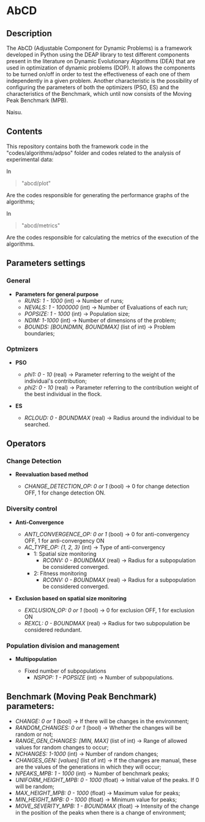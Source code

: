 # AbCD


## Description
The AbCD (Adjustable Component for Dynamic Problems) is a framework developed in Python using the DEAP library to test different 
components present in the literature on Dynamic Evolutionary Algorithms (DEA) that are 
used in optimization of dynamic problems (DOP). It allows the components to be turned 
on/off in order to test the effectiveness of each one of them independently in a given 
problem.
Another characteristic is the possibility of configuring the parameters of both the 
optimizers (PSO, ES) and the characteristics of the Benchmark, which until now consists 
of the Moving Peak Benchmark (MPB).

Naisu.

## Contents

This repository contains both the framework code in the "codes/algorithms/adpso" 
folder and codes related to the analysis of experimental data:

In <br> 
> "abcd/plot"

Are the codes responsible for generating the performance graphs of 
the algorithms;

In <br>
> "abcd/metrics" 

Are the codes responsible for calculating the metrics of the execution of the algorithms.

## Parameters settings

### General
- **Parameters for general purpose**
    - *RUNS: 1 - 1000* (int) -> Number of runs;
    - *NEVALS: 1 - 1000000* (int) -> Number of Evaluations of each run;
    - *POPSIZE: 1 - 1000* (int) -> Population size;
    - *NDIM: 1-1000* (int) -> Number of dimensions of the problem;
    - *BOUNDS: [BOUNDMIN, BOUNDMAX]* (list of int) -> Problem boundaries;

### Optmizers

- **PSO**
    - *phi1: 0 - 10* (real) -> Parameter referring to the weight of the individual's contribution;
    - *phi2: 0 - 10* (real) -> Parameter referring to the contribution weight of the best individual in the flock.

- **ES**
    - *RCLOUD: 0 - BOUNDMAX* (real) -> Radius around the individual to be searched.

## Operators

### Change Detection

- **Reevaluation based method**

    - *CHANGE_DETECTION_OP: 0 or 1* (bool) -> 0 for change detection OFF, 1 for change detection ON.


### Diversity control

- **Anti-Convergence**

    - *ANTI_CONVERGENCE_OP: 0 or 1* (bool) -> 0 for anti-convergency OFF, 1 for anti-convergency ON
    - *AC_TYPE_OP: {1, 2, 3}* (int) -> Type of anti-convergency
        - 1: Spatial size monitoring
            - *RCONV: 0 - BOUNDMAX* (real) -> Radius for a subpopulation be considered converged.
        - 2: Fitness monitoring
            - *RCONV: 0 - BOUNDMAX* (real) -> Radius for a subpopulation be considered converged.

- **Exclusion based on spatial size monitoring**

    - *EXCLUSION_OP: 0 or 1* (bool) -> 0 for exclusion OFF, 1 for exclusion ON
    - *REXCL: 0 - BOUNDMAX* (real) -> Radius for two subpopulation be considered redundant.

### Population division and management

- **Multipopulation**

    - Fixed number of subpopulations
        - *NSPOP: 1 - POPSIZE* (int) -> Number of subpopulations.

## Benchmark (Moving Peak Benchmark) parameters:

- *CHANGE: 0 or 1* (bool) -> If there will be changes in the environment;
- *RANDOM_CHANGES: 0 or 1* (bool) -> Whether the changes will be random or not;
- *RANGE_GEN_CHANGES: [MIN, MAX]* (list of int) -> Range of allowed values for random changes to occur;
- *NCHANGES: 1-1000* (int) -> Number of random changes;
- *CHANGES_GEN: [values]* (list of int) -> If the changes are manual, these are the values of the generations in which they will occur;
- *NPEAKS_MPB: 1 - 1000* (int) -> Number of benchmark peaks;
- *UNIFORM_HEIGHT_MPB: 0 - 1000* (float) -> Initial value of the peaks. If 0 will be random;
- *MAX_HEIGHT_MPB: 0 - 1000* (float) -> Maximum value for peaks;
- *MIN_HEIGHT_MPB: 0 - 1000* (float) -> Minimum value for peaks;
- *MOVE_SEVERITY_MPB: 1 - BOUNDMAX* (float) -> Intensity of the change in the position of the peaks when there is a change of environment;
